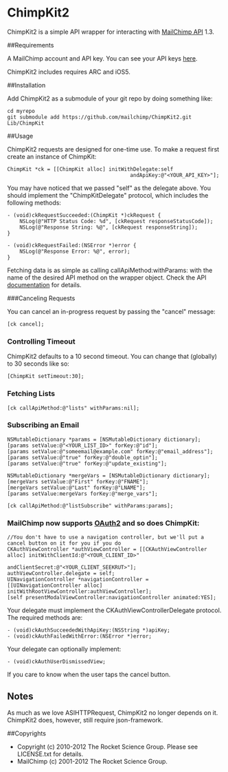 # ChimpKit2

ChimpKit2 is a simple API wrapper for interacting with [MailChimp API](http://www.mailchimp.com/api) 1.3.

##Requirements

A MailChimp account and API key. You can see your API keys [here](http://admin.mailchimp.com/account/api).

ChimpKit2 includes requires ARC and iOS5.

##Installation

Add ChimpKit2 as a submodule of your git repo by doing something like:

    cd myrepo
    git submodule add https://github.com/mailchimp/ChimpKit2.git Lib/ChimpKit

##Usage

ChimpKit2 requests are designed for one-time use. To make a request first create an instance of ChimpKit:

    ChimpKit *ck = [[ChimpKit alloc] initWithDelegate:self 
                                            andApiKey:@"<YOUR_API_KEY>"];


You may have noticed that we passed "self" as the delegate above. You should implement the "ChimpKitDelegate"
protocol, which includes the following methods:

    - (void)ckRequestSucceeded:(ChimpKit *)ckRequest {
        NSLog(@"HTTP Status Code: %d", [ckRequest responseStatusCode]);
        NSLog(@"Response String: %@", [ckRequest responseString]);
    }

    - (void)ckRequestFailed:(NSError *)error {
        NSLog(@"Response Error: %@", error);
    }

Fetching data is as simple as calling callApiMethod:withParams: with the name of the desired 
API method on the wrapper object. Check the API [documentation](http://www.mailchimp.com/api/1.3) for details.

###Canceling Requests

You can cancel an in-progress request by passing the "cancel" message:

    [ck cancel];


### Controlling Timeout

ChimpKit2 defaults to a 10 second timeout. You can change that (globally) to 30 seconds like so:

    [ChimpKit setTimeout:30];

### Fetching Lists

    [ck callApiMethod:@"lists" withParams:nil];

### Subscribing an Email

    NSMutableDictionary *params = [NSMutableDictionary dictionary];
    [params setValue:@"<YOUR_LIST_ID>" forKey:@"id"];
    [params setValue:@"someemail@example.com" forKey:@"email_address"];
    [params setValue:@"true" forKey:@"double_optin"];
    [params setValue:@"true" forKey:@"update_existing"];

    NSMutableDictionary *mergeVars = [NSMutableDictionary dictionary];
    [mergeVars setValue:@"First" forKey:@"FNAME"];
    [mergeVars setValue:@"Last" forKey:@"LNAME"];
    [params setValue:mergeVars forKey:@"merge_vars"];

    [ck callApiMethod:@"listSubscribe" withParams:params];


### MailChimp now supports [OAuth2](http://apidocs.mailchimp.com/oauth2/) and so does ChimpKit:

	//You don't have to use a navigation controller, but we'll put a cancel button on it for you if you do
	CKAuthViewController *authViewController = [[CKAuthViewController alloc] initWithClientId:@"<YOUR_CLIENT_ID>" 
																			  andClientSecret:@"<YOUR_CLIENT_SEEKRUT>"];
	authViewController.delegate = self;
	UINavigationController *navigationController = [[UINavigationController alloc] initWithRootViewController:authViewController];
	[self presentModalViewController:navigationController animated:YES];

Your delegate must implement the CKAuthViewControllerDelegate protocol. The required methods are:

	- (void)ckAuthSucceededWithApiKey:(NSString *)apiKey;
	- (void)ckAuthFailedWithError:(NSError *)error;
	
Your delegate can optionally implement:

	- (void)ckAuthUserDismissedView;

If you care to know when the user taps the cancel button.

## Notes

As much as we love ASIHTTPRequest, ChimpKit2 no longer depends on it. ChimpKit2 does, however, still require json-framework.

##Copyrights

* Copyright (c) 2010-2012 The Rocket Science Group. Please see LICENSE.txt for details.
* MailChimp (c) 2001-2012 The Rocket Science Group.